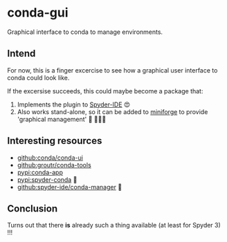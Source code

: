# conda-gui
Graphical interface to conda to manage environments.

## Intend
For now, this is a finger excercise to see how a graphical user interface to conda could look like.

If the excersise succeeds, this could maybe become a package that:

   1. Implements the plugin to [Spyder-IDE](https://github.com/spyder-ide) 😍
   2. Also works stand-alone, so it can be added to [miniforge](https://github.com/conda-forge/miniforge) to provide 'graphical management' 🤤 🙉🙈🙊

## Interesting resources

   * [github:conda/conda-ui](https://github.com/conda/conda-ui)
   * [github:groutr/conda-tools](https://github.com/groutr/conda-tools)
   * [pypi:conda-app](https://pypi.org/project/conda-app/)
   * [pypi:spyder-conda](https://pypi.org/project/spyder-conda/) 👋
   * [github:spyder-ide/conda-manager](https://github.com/spyder-ide/conda-manager) 👋
   
## Conclusion

Turns out that there **is** already such a thing available (at least for Spyder 3) !!!